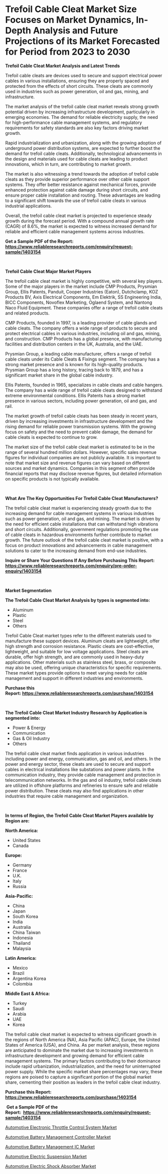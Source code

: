 <p><h1>Trefoil Cable Cleat Market Size Focuses on Market Dynamics, In-Depth Analysis and Future Projections of its Market Forecasted for Period from 2023 to 2030</h1></p><p><strong>Trefoil Cable Cleat Market Analysis and Latest Trends</strong></p>
<p><p>Trefoil cable cleats are devices used to secure and support electrical power cables in various installations, ensuring they are properly spaced and protected from the effects of short circuits. These cleats are commonly used in industries such as power generation, oil and gas, mining, and infrastructure.</p><p>The market analysis of the trefoil cable cleat market reveals strong growth potential driven by increasing infrastructure development, particularly in emerging economies. The demand for reliable electricity supply, the need for high-performance cable management systems, and regulatory requirements for safety standards are also key factors driving market growth.</p><p>Rapid industrialization and urbanization, along with the growing adoption of underground power distribution systems, are expected to further boost the demand for trefoil cable cleats. Additionally, technological advancements in the design and materials used for cable cleats are leading to product innovations, which in turn, are contributing to market growth.</p><p>The market is also witnessing a trend towards the adoption of trefoil cable cleats as they provide superior performance over other cable support systems. They offer better resistance against mechanical forces, provide enhanced protection against cable damage during short circuits, and ensure proper cable installation and routing. These advantages are leading to a significant shift towards the use of trefoil cable cleats in various industrial applications.</p><p>Overall, the trefoil cable cleat market is projected to experience steady growth during the forecast period. With a compound annual growth rate (CAGR) of 8.6%, the market is expected to witness increased demand for reliable and efficient cable management systems across industries.</p></p>
<p><strong>Get a Sample PDF of the Report:&nbsp; <a href="https://www.reliableresearchreports.com/enquiry/request-sample/1403154">https://www.reliableresearchreports.com/enquiry/request-sample/1403154</a></strong></p>
<p>&nbsp;</p>
<p><strong>Trefoil Cable Cleat Major Market Players</strong></p>
<p><p>The trefoil cable cleat market is highly competitive, with several key players. Some of the major players in the market include CMP Products, Prysmian Group, Ellis Patents, Panduit, Cooper Industries (Eaton), Dutchclamp, KOZ Products BV, Axis Electrical Components, Em Elektrik, SS Engineering India, BICC Components, Novoflex Marketing, Oglaend System, and Nantong Naco Fluid Equipment. These companies offer a range of trefoil cable cleats and related products.</p><p>CMP Products, founded in 1997, is a leading provider of cable glands and cable cleats. The company offers a wide range of products to secure and protect electrical cables in various industries, including oil and gas, mining, and construction. CMP Products has a global presence, with manufacturing facilities and distribution centers in the UK, Australia, and the UAE.</p><p>Prysmian Group, a leading cable manufacturer, offers a range of trefoil cable cleats under its Cable Cleats & Fixings segment. The company has a strong market presence and is known for its high-quality products. Prysmian Group has a long history, tracing back to 1879, and has a significant market share in the global cable industry.</p><p>Ellis Patents, founded in 1965, specializes in cable cleats and cable hangers. The company has a wide range of trefoil cable cleats designed to withstand extreme environmental conditions. Ellis Patents has a strong market presence in various sectors, including power generation, oil and gas, and rail.</p><p>The market growth of trefoil cable cleats has been steady in recent years, driven by increasing investments in infrastructure development and the rising demand for reliable power transmission systems. With the growing focus on safety and the need to prevent cable damage, the demand for cable cleats is expected to continue to grow.</p><p>The market size of the trefoil cable cleat market is estimated to be in the range of several hundred million dollars. However, specific sales revenue figures for individual companies are not publicly available. It is important to note that market size and revenue figures can vary based on different sources and market dynamics. Companies in this segment often provide financial reports that may disclose revenue figures, but detailed information on specific products is not typically available.</p></p>
<p>&nbsp;</p>
<p><strong>What Are The Key Opportunities For Trefoil Cable Cleat Manufacturers?</strong></p>
<p><p>The trefoil cable cleat market is experiencing steady growth due to the increasing demand for cable management systems in various industries such as power generation, oil and gas, and mining. The market is driven by the need for efficient cable installations that can withstand high vibrations and short circuits. Additionally, government regulations promoting the use of cable cleats in hazardous environments further contribute to market growth. The future outlook of the trefoil cable cleat market is positive, with a focus on product innovations and advancements in cable management solutions to cater to the increasing demand from end-use industries.</p></p>
<p><strong>Inquire or Share Your Questions If Any Before Purchasing This Report: <a href="https://www.reliableresearchreports.com/enquiry/pre-order-enquiry/1403154">https://www.reliableresearchreports.com/enquiry/pre-order-enquiry/1403154</a></strong></p>
<p>&nbsp;</p>
<p><strong>Market Segmentation</strong></p>
<p><strong>The Trefoil Cable Cleat Market Analysis by types is segmented into:</strong></p>
<p><ul><li>Aluminum</li><li>Plastic</li><li>Steel</li><li>Others</li></ul></p>
<p><p>Trefoil Cable Cleat market types refer to the different materials used to manufacture these support devices. Aluminum cleats are lightweight, offer high strength and corrosion resistance. Plastic cleats are cost-effective, lightweight, and suitable for low voltage applications. Steel cleats are durable, offer high strength, and are commonly used in heavy-duty applications. Other materials such as stainless steel, brass, or composite may also be used, offering unique characteristics for specific requirements. These market types provide options to meet varying needs for cable management and support in different industries and environments.</p></p>
<p><strong>Purchase this Report:&nbsp;<a href="https://www.reliableresearchreports.com/purchase/1403154">https://www.reliableresearchreports.com/purchase/1403154</a></strong></p>
<p>&nbsp;</p>
<p><strong>The Trefoil Cable Cleat Market Industry Research by Application is segmented into:</strong></p>
<p><ul><li>Power & Energy</li><li>Communication</li><li>Gas & Oil Industry</li><li>Others</li></ul></p>
<p><p>The trefoil cable cleat market finds application in various industries including power and energy, communication, gas and oil, and others. In the power and energy sector, these cleats are used to secure and support cables in electrical installations like substations and power plants. In the communication industry, they provide cable management and protection in telecommunication networks. In the gas and oil industry, trefoil cable cleats are utilized in offshore platforms and refineries to ensure safe and reliable power distribution. These cleats may also find applications in other industries that require cable management and organization.</p></p>
<p>&nbsp;</p>
<p><strong>In terms of Region, the Trefoil Cable Cleat Market Players available by Region are:</strong></p>
<p>
    <p> <strong> North America: </strong>
        <ul>
            <li>United States</li>
            <li>Canada</li>
        </ul>
        </p> 
    <p> <strong> Europe: </strong>
        <ul>
            <li>Germany</li>
            <li>France</li>
            <li>U.K.</li>
            <li>Italy</li>
            <li>Russia</li>
        </ul>
        </p> 
    <p> <strong> Asia-Pacific: </strong>
        <ul>
            <li>China</li>
            <li>Japan</li>
            <li>South Korea</li>
            <li>India</li>
            <li>Australia</li>
            <li>China Taiwan</li>
            <li>Indonesia</li>
            <li>Thailand</li>
            <li>Malaysia</li>
        </ul>
        </p> 
    <p> <strong> Latin America: </strong>
        <ul>
            <li>Mexico</li>
            <li>Brazil</li>
            <li>Argentina Korea</li>
            <li>Colombia</li>
        </ul>
        </p> 
    <p> <strong> Middle East & Africa: </strong>
        <ul>
            <li>Turkey</li>
            <li>Saudi</li>
            <li>Arabia</li>
            <li>UAE</li>
            <li>Korea</li>
        </ul>
    </p>
    </p>
<p><p>The trefoil cable cleat market is expected to witness significant growth in the regions of North America (NA), Asia Pacific (APAC), Europe, the United States of America (USA), and China. As per market analysis, these regions are anticipated to dominate the market due to increasing investments in infrastructure development and growing demand for efficient cable management systems. The primary factors contributing to their dominance include rapid urbanization, industrialization, and the need for uninterrupted power supply. While the specific market share percentages may vary, these regions are poised to capture a significant portion of the global market share, cementing their position as leaders in the trefoil cable cleat industry.</p></p>
<p><strong>Purchase this Report: <a href="https://www.reliableresearchreports.com/purchase/1403154">https://www.reliableresearchreports.com/purchase/1403154</a></strong></p>
<p>&nbsp;<strong>Get a Sample PDF of the Report:&nbsp;&nbsp;<a href="https://www.reliableresearchreports.com/enquiry/request-sample/1403154">https://www.reliableresearchreports.com/enquiry/request-sample/1403154</a></strong></p>
<p><strong></strong></p>
<p><p><a href="https://medium.com/@marilynadams76/automotive-electronic-throttle-control-system-market-size-and-market-trends-complete-industry-1e7e3108b099">Automotive Electronic Throttle Control System Market</a></p><p><a href="https://github.com/castoriffic/Market-Research-Report-List-1/blob/main/automotive-battery-management-controller-market.md">Automotive Battery Management Controller Market</a></p><p><a href="https://github.com/mabutironaldo/Market-Research-Report-List-1/blob/main/automotive-battery-management-ic-market.md">Automotive Battery Management IC Market</a></p><p><a href="https://medium.com/@judyhunter52/decoding-automotive-electric-suspension-market-metrics-market-share-trends-and-growth-patterns-b963a5c0ad47">Automotive Electric Suspension Market</a></p><p><a href="https://medium.com/@heatherhall44/automotive-electric-shock-absorber-market-the-key-to-successful-business-strategy-forecast-till-331be161c9ba">Automotive Electric Shock Absorber Market</a></p></p>